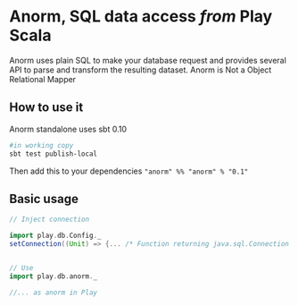 Anorm, SQL data access *from* Play Scala
==========================================

Anorm uses plain SQL to make your database request and provides several API to parse and transform the resulting dataset. Anorm is Not a Object Relational Mapper


How to use it
------------------

Anorm standalone uses sbt 0.10

```bash
#in working copy
sbt test publish-local
```

Then add this to your dependencies ```"anorm" %% "anorm" % "0.1" ```

Basic usage
------------- 
```scala
// Inject connection

import play.db.Config._
setConnection((Unit) => {... /* Function returning java.sql.Connection */ })


// Use
import play.db.anorm._

//... as anorm in Play
```

